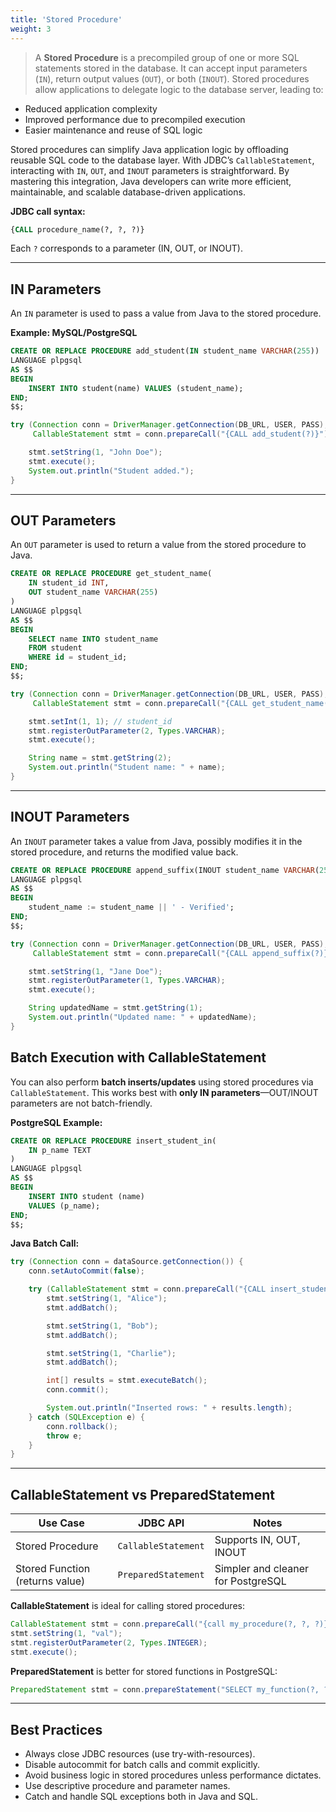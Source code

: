 ```yaml
---
title: 'Stored Procedure'
weight: 3
--- 
```


> A **Stored Procedure** is a precompiled group of one or more SQL statements stored in the database. It can accept input parameters (`IN`), return output values (`OUT`), or both (`INOUT`). Stored procedures allow applications to delegate logic to the database server, leading to:

* Reduced application complexity
* Improved performance due to precompiled execution
* Easier maintenance and reuse of SQL logic

Stored procedures can simplify Java application logic by offloading reusable SQL code to the database layer. With JDBC’s `CallableStatement`, interacting with `IN`, `OUT`, and `INOUT` parameters is straightforward. By mastering this integration, Java developers can write more efficient, maintainable, and scalable database-driven applications.

**JDBC call syntax:**

```sql
{CALL procedure_name(?, ?, ?)}
```

Each `?` corresponds to a parameter (IN, OUT, or INOUT).

---

## IN Parameters

An `IN` parameter is used to pass a value from Java to the stored procedure.

**Example: MySQL/PostgreSQL**

```sql
CREATE OR REPLACE PROCEDURE add_student(IN student_name VARCHAR(255))
LANGUAGE plpgsql
AS $$
BEGIN
    INSERT INTO student(name) VALUES (student_name);
END;
$$;
```

```java
try (Connection conn = DriverManager.getConnection(DB_URL, USER, PASS);
     CallableStatement stmt = conn.prepareCall("{CALL add_student(?)}")) {

    stmt.setString(1, "John Doe");
    stmt.execute();
    System.out.println("Student added.");
}
```

---

## OUT Parameters

An `OUT` parameter is used to return a value from the stored procedure to Java.

```sql
CREATE OR REPLACE PROCEDURE get_student_name(
    IN student_id INT,
    OUT student_name VARCHAR(255)
)
LANGUAGE plpgsql
AS $$
BEGIN
    SELECT name INTO student_name
    FROM student
    WHERE id = student_id;
END;
$$;
```

```java
try (Connection conn = DriverManager.getConnection(DB_URL, USER, PASS);
     CallableStatement stmt = conn.prepareCall("{CALL get_student_name(?, ?)}")) {

    stmt.setInt(1, 1); // student_id
    stmt.registerOutParameter(2, Types.VARCHAR);
    stmt.execute();

    String name = stmt.getString(2);
    System.out.println("Student name: " + name);
}
```

---

## INOUT Parameters

An `INOUT` parameter takes a value from Java, possibly modifies it in the stored procedure, and returns the modified value back.

```sql
CREATE OR REPLACE PROCEDURE append_suffix(INOUT student_name VARCHAR(255))
LANGUAGE plpgsql
AS $$
BEGIN
    student_name := student_name || ' - Verified';
END;
$$;
```

```java
try (Connection conn = DriverManager.getConnection(DB_URL, USER, PASS);
     CallableStatement stmt = conn.prepareCall("{CALL append_suffix(?)}")) {

    stmt.setString(1, "Jane Doe");
    stmt.registerOutParameter(1, Types.VARCHAR);
    stmt.execute();

    String updatedName = stmt.getString(1);
    System.out.println("Updated name: " + updatedName);
}
```
## Batch Execution with CallableStatement

You can also perform **batch inserts/updates** using stored procedures via `CallableStatement`.
This works best with **only IN parameters**—OUT/INOUT parameters are not batch-friendly.

**PostgreSQL Example:**

```sql
CREATE OR REPLACE PROCEDURE insert_student_in(
    IN p_name TEXT
)
LANGUAGE plpgsql
AS $$
BEGIN
    INSERT INTO student (name)
    VALUES (p_name);
END;
$$;
```

**Java Batch Call:**

```java
try (Connection conn = dataSource.getConnection()) {
    conn.setAutoCommit(false);

    try (CallableStatement stmt = conn.prepareCall("{CALL insert_student_in(?)}")) {
        stmt.setString(1, "Alice");
        stmt.addBatch();

        stmt.setString(1, "Bob");
        stmt.addBatch();

        stmt.setString(1, "Charlie");
        stmt.addBatch();

        int[] results = stmt.executeBatch();
        conn.commit();

        System.out.println("Inserted rows: " + results.length);
    } catch (SQLException e) {
        conn.rollback();
        throw e;
    }
}
```

---

## CallableStatement vs PreparedStatement

| Use Case                        | JDBC API            | Notes                              |
| ------------------------------- | ------------------- | ---------------------------------- |
| Stored Procedure                | `CallableStatement` | Supports IN, OUT, INOUT            |
| Stored Function (returns value) | `PreparedStatement` | Simpler and cleaner for PostgreSQL |

**CallableStatement** is ideal for calling stored procedures:

```java
CallableStatement stmt = conn.prepareCall("{call my_procedure(?, ?, ?)}");
stmt.setString(1, "val");
stmt.registerOutParameter(2, Types.INTEGER);
stmt.execute();
```

**PreparedStatement** is better for stored functions in PostgreSQL:

```java
PreparedStatement stmt = conn.prepareStatement("SELECT my_function(?, ?)");
```

---

## Best Practices

* Always close JDBC resources (use try-with-resources).
* Disable autocommit for batch calls and commit explicitly.
* Avoid business logic in stored procedures unless performance dictates.
* Use descriptive procedure and parameter names.
* Catch and handle SQL exceptions both in Java and SQL.
